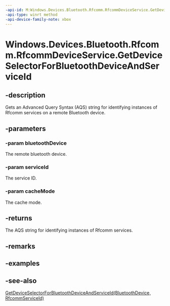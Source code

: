 ```yaml
---
-api-id: M:Windows.Devices.Bluetooth.Rfcomm.RfcommDeviceService.GetDeviceSelectorForBluetoothDeviceAndServiceId(Windows.Devices.Bluetooth.BluetoothDevice,Windows.Devices.Bluetooth.Rfcomm.RfcommServiceId,Windows.Devices.Bluetooth.BluetoothCacheMode)
-api-type: winrt method
-api-device-family-note: xbox
---
```


<!-- Method syntax
public string GetDeviceSelectorForBluetoothDeviceAndServiceId(Windows.Devices.Bluetooth.BluetoothDevice bluetoothDevice, Windows.Devices.Bluetooth.Rfcomm.RfcommServiceId serviceId, Windows.Devices.Bluetooth.BluetoothCacheMode cacheMode)
-->

# Windows.Devices.Bluetooth.Rfcomm.RfcommDeviceService.GetDeviceSelectorForBluetoothDeviceAndServiceId

## -description
Gets an Advanced Query Syntax (AQS) string for identifying instances of Rfcomm services on a remote Bluetooth device.

## -parameters
### -param bluetoothDevice
The remote bluetooth device.

### -param serviceId
The service ID.

### -param cacheMode
The cache mode.

## -returns
The AQS string for identifying instances of Rfcomm services.

## -remarks

## -examples

## -see-also
[GetDeviceSelectorForBluetoothDeviceAndServiceId(BluetoothDevice, RfcommServiceId)](rfcommdeviceservice_getdeviceselectorforbluetoothdeviceandserviceid_1512427800.md)
